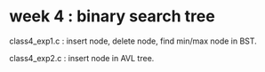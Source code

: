 # week 4 : binary search tree

class4_exp1.c : insert node, delete node, find min/max node in BST.  

class4_exp2.c : insert node in AVL tree.
